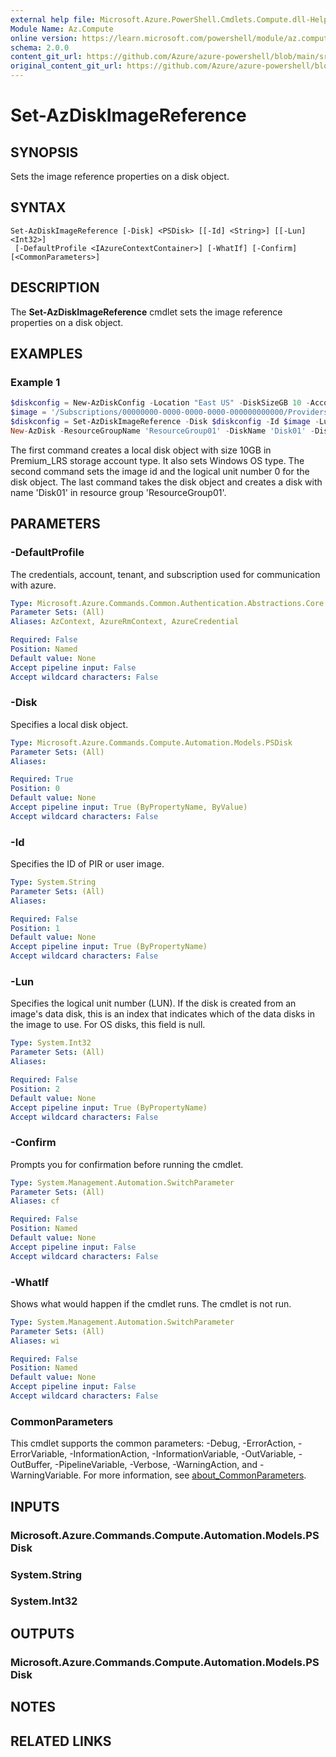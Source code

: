 ```yaml
---
external help file: Microsoft.Azure.PowerShell.Cmdlets.Compute.dll-Help.xml
Module Name: Az.Compute
online version: https://learn.microsoft.com/powershell/module/az.compute/set-azdiskimagereference
schema: 2.0.0
content_git_url: https://github.com/Azure/azure-powershell/blob/main/src/Compute/Compute/help/Set-AzDiskImageReference.md
original_content_git_url: https://github.com/Azure/azure-powershell/blob/main/src/Compute/Compute/help/Set-AzDiskImageReference.md
---
```


# Set-AzDiskImageReference

## SYNOPSIS
Sets the image reference properties on a disk object.

## SYNTAX

```
Set-AzDiskImageReference [-Disk] <PSDisk> [[-Id] <String>] [[-Lun] <Int32>]
 [-DefaultProfile <IAzureContextContainer>] [-WhatIf] [-Confirm] [<CommonParameters>]
```

## DESCRIPTION
The **Set-AzDiskImageReference** cmdlet sets the image reference properties on a disk object.

## EXAMPLES

### Example 1
```powershell
$diskconfig = New-AzDiskConfig -Location "East US" -DiskSizeGB 10 -AccountType Premium_LRS -OsType Windows -CreateOption FromImage
$image = '/Subscriptions/00000000-0000-0000-0000-000000000000/Providers/Microsoft.Compute/Locations/westeurope/Publishers/MicrosoftWindowsDesktop/ArtifactTypes/VMImage/Offers/Windows-10/Skus/win10-21h2-avd-g2/Versions/19044.1526.220204'
$diskconfig = Set-AzDiskImageReference -Disk $diskconfig -Id $image -Lun 0
New-AzDisk -ResourceGroupName 'ResourceGroup01' -DiskName 'Disk01' -Disk $diskconfig
```

The first command creates a local disk object with size 10GB in Premium_LRS storage account type.  It also sets Windows OS type.
The second command sets the image id and the logical unit number 0 for the disk object.
The last command takes the disk object and creates a disk with name 'Disk01' in resource group 'ResourceGroup01'.

## PARAMETERS

### -DefaultProfile
The credentials, account, tenant, and subscription used for communication with azure.

```yaml
Type: Microsoft.Azure.Commands.Common.Authentication.Abstractions.Core.IAzureContextContainer
Parameter Sets: (All)
Aliases: AzContext, AzureRmContext, AzureCredential

Required: False
Position: Named
Default value: None
Accept pipeline input: False
Accept wildcard characters: False
```

### -Disk
Specifies a local disk object.

```yaml
Type: Microsoft.Azure.Commands.Compute.Automation.Models.PSDisk
Parameter Sets: (All)
Aliases:

Required: True
Position: 0
Default value: None
Accept pipeline input: True (ByPropertyName, ByValue)
Accept wildcard characters: False
```

### -Id
Specifies the ID of PIR or user image.

```yaml
Type: System.String
Parameter Sets: (All)
Aliases:

Required: False
Position: 1
Default value: None
Accept pipeline input: True (ByPropertyName)
Accept wildcard characters: False
```

### -Lun
Specifies the logical unit number (LUN). If the disk is created from an image's data disk, this is an index that indicates which of the data disks in the image to use. For OS disks, this field is null.

```yaml
Type: System.Int32
Parameter Sets: (All)
Aliases:

Required: False
Position: 2
Default value: None
Accept pipeline input: True (ByPropertyName)
Accept wildcard characters: False
```

### -Confirm
Prompts you for confirmation before running the cmdlet.

```yaml
Type: System.Management.Automation.SwitchParameter
Parameter Sets: (All)
Aliases: cf

Required: False
Position: Named
Default value: None
Accept pipeline input: False
Accept wildcard characters: False
```

### -WhatIf
Shows what would happen if the cmdlet runs. The cmdlet is not run.

```yaml
Type: System.Management.Automation.SwitchParameter
Parameter Sets: (All)
Aliases: wi

Required: False
Position: Named
Default value: None
Accept pipeline input: False
Accept wildcard characters: False
```

### CommonParameters
This cmdlet supports the common parameters: -Debug, -ErrorAction, -ErrorVariable, -InformationAction, -InformationVariable, -OutVariable, -OutBuffer, -PipelineVariable, -Verbose, -WarningAction, and -WarningVariable. For more information, see [about_CommonParameters](http://go.microsoft.com/fwlink/?LinkID=113216).

## INPUTS

### Microsoft.Azure.Commands.Compute.Automation.Models.PSDisk

### System.String

### System.Int32

## OUTPUTS

### Microsoft.Azure.Commands.Compute.Automation.Models.PSDisk

## NOTES

## RELATED LINKS
